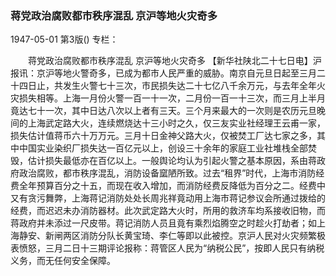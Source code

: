 ### 蒋党政治腐败都市秩序混乱  京沪等地火灾奇多

1947-05-01
第3版()
专栏：

　　蒋党政治腐败都市秩序混乱
    京沪等地火灾奇多
    【新华社陕北二十七日电】沪报讯：京沪等地火警奇多，已成为都市人民严重的威胁。南京自元旦日起至三月二十四日止，共发生火警七十三次，市民损失达二十七亿八千余万元，与去年全年火灾损失相等。上海一月份火警一百一十一次，二月份一百一十三次，而三月上半月竟达七十一次，其中日达八次以上者有三天。三个月来最大的一次则是农历元旦晚间的上海武定路大火，连续燃烧达十三小时之久，仅三友实业社经理王云甫一家，损失估计值蒋币六十万万元。三月十日金神父路大火，仅被焚工厂达七家之多，其中中国实业染织厂损失达一百亿元以上，创设三十余年的家庭工业社堆栈全部焚毁，估计损失最低亦在百亿以上。一般舆论均认为引起火警之基本原因，系由蒋政府政治腐败，都市秩序混乱，消防设备窳陋所致。过去“租界”时代，上海市消防经费全年预算百分之十五，而现在收入增加，而消防经费反降低为百分之二。经费中又有贪污舞弊，上海蒋记消防处处长周兆祥竟动用上海市蒋记参议会所通过拨给的经费，而迟迟未办消防器材。此次武定路大火时，所用的救济车均系接收旧物，而蒋政府并未添过一尺皮带。蒋记消防人员且竟有乘烈焰腾空之时趁火打劫者；如上海静安、新闸两区消防分队长黄宝琦、李仁等即以此被控。京沪人民对火灾频繁极表愤怒，三月二日十三期评论报称：蒋管区人民为“纳税公民”，按即人民只有纳税义务，而无任何安全保障。
